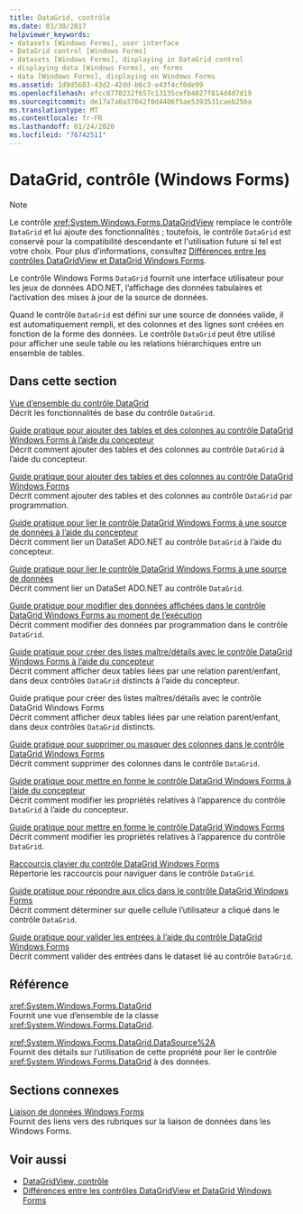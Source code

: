 ```yaml
---
title: DataGrid, contrôle
ms.date: 03/30/2017
helpviewer_keywords:
- datasets [Windows Forms], user interface
- DataGrid control [Windows Forms]
- datasets [Windows Forms], displaying in DataGrid control
- displaying data [Windows Forms], on forms
- data [Windows Forms], displaying on Windows Forms
ms.assetid: 1d9d5683-43d2-42dd-b6c3-e43f4cf0de99
ms.openlocfilehash: efcc8770232f657c13135cefb4027f814d4d7d19
ms.sourcegitcommit: de17a7a0a37042f0d4406f5ae5393531caeb25ba
ms.translationtype: MT
ms.contentlocale: fr-FR
ms.lasthandoff: 01/24/2020
ms.locfileid: "76742511"
---
```

# <a name="datagrid-control-windows-forms"></a>DataGrid, contrôle (Windows Forms)
> [!NOTE]
> Le contrôle <xref:System.Windows.Forms.DataGridView> remplace le contrôle `DataGrid` et lui ajoute des fonctionnalités ; toutefois, le contrôle `DataGrid` est conservé pour la compatibilité descendante et l'utilisation future si tel est votre choix. Pour plus d’informations, consultez [Différences entre les contrôles DataGridView et DataGrid Windows Forms](differences-between-the-windows-forms-datagridview-and-datagrid-controls.md).  
  
 Le contrôle Windows Forms `DataGrid` fournit une interface utilisateur pour les jeux de données ADO.NET, l’affichage des données tabulaires et l’activation des mises à jour de la source de données.  
  
 Quand le contrôle `DataGrid` est défini sur une source de données valide, il est automatiquement rempli, et des colonnes et des lignes sont créées en fonction de la forme des données. Le contrôle `DataGrid` peut être utilisé pour afficher une seule table ou les relations hiérarchiques entre un ensemble de tables.  
  
## <a name="in-this-section"></a>Dans cette section  
 [Vue d’ensemble du contrôle DataGrid](datagrid-control-overview-windows-forms.md)  
 Décrit les fonctionnalités de base du contrôle `DataGrid`.  
  
 [Guide pratique pour ajouter des tables et des colonnes au contrôle DataGrid Windows Forms à l’aide du concepteur](add-tables-and-columns-to-wf-datagrid-control-using-the-designer.md)  
 Décrit comment ajouter des tables et des colonnes au contrôle `DataGrid` à l’aide du concepteur.  
  
 [Guide pratique pour ajouter des tables et des colonnes au contrôle DataGrid Windows Forms](how-to-add-tables-and-columns-to-the-windows-forms-datagrid-control.md)  
 Décrit comment ajouter des tables et des colonnes au contrôle `DataGrid` par programmation.  
  
 [Guide pratique pour lier le contrôle DataGrid Windows Forms à une source de données à l’aide du concepteur](bind-wf-datagrid-control-to-a-data-source-using-the-designer.md)  
 Décrit comment lier un DataSet ADO.NET au contrôle `DataGrid` à l’aide du concepteur.  
  
 [Guide pratique pour lier le contrôle DataGrid Windows Forms à une source de données](how-to-bind-the-windows-forms-datagrid-control-to-a-data-source.md)  
 Décrit comment lier un DataSet ADO.NET au contrôle `DataGrid`.  
  
 [Guide pratique pour modifier des données affichées dans le contrôle DataGrid Windows Forms au moment de l’exécution](change-displayed-data-at-run-time-wf-datagrid-control.md)  
 Décrit comment modifier des données par programmation dans le contrôle `DataGrid`.  
  
 [Guide pratique pour créer des listes maître/détails avec le contrôle DataGrid Windows Forms à l’aide du concepteur](create-master-details-lists-with-wf-datagrid-control-using-the-designer.md)  
 Décrit comment afficher deux tables liées par une relation parent/enfant, dans deux contrôles `DataGrid` distincts à l’aide du concepteur.  
  
 Guide pratique pour créer des listes maîtres/détails avec le contrôle DataGrid Windows Forms  
 Décrit comment afficher deux tables liées par une relation parent/enfant, dans deux contrôles `DataGrid` distincts.  
  
 [Guide pratique pour supprimer ou masquer des colonnes dans le contrôle DataGrid Windows Forms](how-to-delete-or-hide-columns-in-the-windows-forms-datagrid-control.md)  
 Décrit comment supprimer des colonnes dans le contrôle `DataGrid`.  
  
 [Guide pratique pour mettre en forme le contrôle DataGrid Windows Forms à l’aide du concepteur](how-to-format-the-windows-forms-datagrid-control-using-the-designer.md)  
 Décrit comment modifier les propriétés relatives à l’apparence du contrôle `DataGrid` à l’aide du concepteur.  
  
 [Guide pratique pour mettre en forme le contrôle DataGrid Windows Forms](how-to-format-the-windows-forms-datagrid-control.md)  
 Décrit comment modifier les propriétés relatives à l’apparence du contrôle `DataGrid`.  
  
 [Raccourcis clavier du contrôle DataGrid Windows Forms](keyboard-shortcuts-for-the-windows-forms-datagrid-control.md)  
 Répertorie les raccourcis pour naviguer dans le contrôle `DataGrid`.  
  
 [Guide pratique pour répondre aux clics dans le contrôle DataGrid Windows Forms](how-to-respond-to-clicks-in-the-windows-forms-datagrid-control.md)  
 Décrit comment déterminer sur quelle cellule l’utilisateur a cliqué dans le contrôle `DataGrid`.  
  
 [Guide pratique pour valider les entrées à l’aide du contrôle DataGrid Windows Forms](how-to-validate-input-with-the-windows-forms-datagrid-control.md)  
 Décrit comment valider des entrées dans le dataset lié au contrôle `DataGrid`.  
  
## <a name="reference"></a>Référence  
 <xref:System.Windows.Forms.DataGrid>  
 Fournit une vue d’ensemble de la classe <xref:System.Windows.Forms.DataGrid>.  
  
 <xref:System.Windows.Forms.DataGrid.DataSource%2A>  
 Fournit des détails sur l’utilisation de cette propriété pour lier le contrôle <xref:System.Windows.Forms.DataGrid> à des données.  
  
## <a name="related-sections"></a>Sections connexes  
 [Liaison de données Windows Forms](../windows-forms-data-binding.md)  
 Fournit des liens vers des rubriques sur la liaison de données dans les Windows Forms.  
  
## <a name="see-also"></a>Voir aussi

- [DataGridView, contrôle](datagridview-control-windows-forms.md)
- [Différences entre les contrôles DataGridView et DataGrid Windows Forms](differences-between-the-windows-forms-datagridview-and-datagrid-controls.md)
